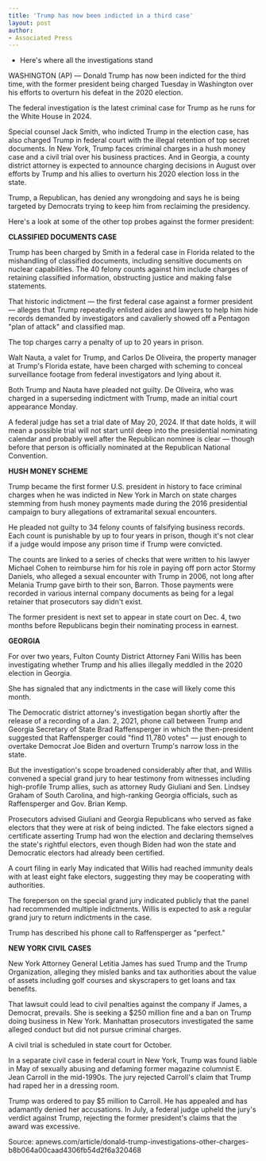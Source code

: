 ```yaml
---
title: 'Trump has now been indicted in a third case'
layout: post
author:
- Associated Press
---
```


- Here's where all the investigations stand

WASHINGTON (AP) — Donald Trump has now been indicted for the third time, with the former president being charged Tuesday in Washington over his efforts to overturn his defeat in the 2020 election.

The federal investigation is the latest criminal case for Trump as he runs for the White House in 2024.

Special counsel Jack Smith, who indicted Trump in the election case, has also charged Trump in federal court with the illegal retention of top secret documents. In New York, Trump faces criminal charges in a hush money case and a civil trial over his business practices. And in Georgia, a county district attorney is expected to announce charging decisions in August over efforts by Trump and his allies to overturn his 2020 election loss in the state.

Trump, a Republican, has denied any wrongdoing and says he is being targeted by Democrats trying to keep him from reclaiming the presidency.

Here's a look at some of the other top probes against the former president:

**CLASSIFIED DOCUMENTS CASE**

Trump has been charged by Smith in a federal case in Florida related to the mishandling of classified documents, including sensitive documents on nuclear capabilities. The 40 felony counts against him include charges of retaining classified information, obstructing justice and making false statements.

That historic indictment — the first federal case against a former president — alleges that Trump repeatedly enlisted aides and lawyers to help him hide records demanded by investigators and cavalierly showed off a Pentagon "plan of attack" and classified map.

The top charges carry a penalty of up to 20 years in prison.

Walt Nauta, a valet for Trump, and Carlos De Oliveira, the property manager at Trump's Florida estate, have been charged with scheming to conceal surveillance footage from federal investigators and lying about it.

Both Trump and Nauta have pleaded not guilty. De Oliveira, who was charged in a superseding indictment with Trump, made an initial court appearance Monday.

A federal judge has set a trial date of May 20, 2024. If that date holds, it will mean a possible trial will not start until deep into the presidential nominating calendar and probably well after the Republican nominee is clear — though before that person is officially nominated at the Republican National Convention.

**HUSH MONEY SCHEME**

Trump became the first former U.S. president in history to face criminal charges when he was indicted in New York in March on state charges stemming from hush money payments made during the 2016 presidential campaign to bury allegations of extramarital sexual encounters.

He pleaded not guilty to 34 felony counts of falsifying business records. Each count is punishable by up to four years in prison, though it's not clear if a judge would impose any prison time if Trump were convicted.

The counts are linked to a series of checks that were written to his lawyer Michael Cohen to reimburse him for his role in paying off porn actor Stormy Daniels, who alleged a sexual encounter with Trump in 2006, not long after Melania Trump gave birth to their son, Barron. Those payments were recorded in various internal company documents as being for a legal retainer that prosecutors say didn't exist.

The former president is next set to appear in state court on Dec. 4, two months before Republicans begin their nominating process in earnest.

**GEORGIA**

For over two years, Fulton County District Attorney Fani Willis has been investigating whether Trump and his allies illegally meddled in the 2020 election in Georgia.

She has signaled that any indictments in the case will likely come this month.

The Democratic district attorney's investigation began shortly after the release of a recording of a Jan. 2, 2021, phone call between Trump and Georgia Secretary of State Brad Raffensperger in which the then-president suggested that Raffensperger could "find 11,780 votes" — just enough to overtake Democrat Joe Biden and overturn Trump's narrow loss in the state.

But the investigation's scope broadened considerably after that, and Willis convened a special grand jury to hear testimony from witnesses including high-profile Trump allies, such as attorney Rudy Giuliani and Sen. Lindsey Graham of South Carolina, and high-ranking Georgia officials, such as Raffensperger and Gov. Brian Kemp.

Prosecutors advised Giuliani and Georgia Republicans who served as fake electors that they were at risk of being indicted. The fake electors signed a certificate asserting Trump had won the election and declaring themselves the state's rightful electors, even though Biden had won the state and Democratic electors had already been certified.

A court filing in early May indicated that Willis had reached immunity deals with at least eight fake electors, suggesting they may be cooperating with authorities.

The foreperson on the special grand jury indicated publicly that the panel had recommended multiple indictments. Willis is expected to ask a regular grand jury to return indictments in the case.

Trump has described his phone call to Raffensperger as "perfect."

**NEW YORK CIVIL CASES**

New York Attorney General Letitia James has sued Trump and the Trump Organization, alleging they misled banks and tax authorities about the value of assets including golf courses and skyscrapers to get loans and tax benefits.

That lawsuit could lead to civil penalties against the company if James, a Democrat, prevails. She is seeking a $250 million fine and a ban on Trump doing business in New York. Manhattan prosecutors investigated the same alleged conduct but did not pursue criminal charges.

A civil trial is scheduled in state court for October.

In a separate civil case in federal court in New York, Trump was found liable in May of sexually abusing and defaming former magazine columnist E. Jean Carroll in the mid-1990s. The jury rejected Carroll's claim that Trump had raped her in a dressing room.

Trump was ordered to pay $5 million to Carroll. He has appealed and has adamantly denied her accusations. In July, a federal judge upheld the jury's verdict against Trump, rejecting the former president's claims that the award was excessive.

Source: apnews.com/article/donald-trump-investigations-other-charges-b8b064a00caad4306fb54d2f6a320468
